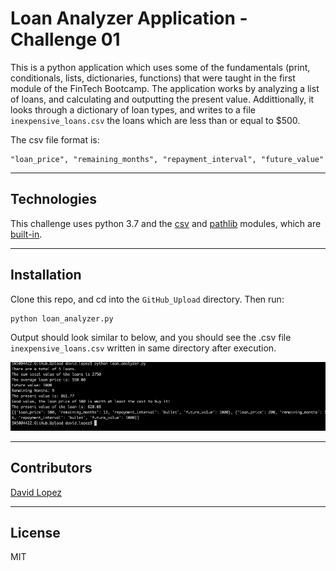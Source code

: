 # Loan Analyzer Application - Challenge 01

This is a python application which uses some of the fundamentals (print, conditionals, lists, dictionaries, functions) that were taught in the first module of the FinTech Bootcamp.
The application works by analyzing a list of loans, and calculating and outputting the present value. Addittionally, it looks through a dictionary of loan types, and writes to a file `inexpensive_loans.csv` the loans which are less than or equal to $500.

The csv file format is:

```
"loan_price", "remaining_months", "repayment_interval", "future_value"
```

---

## Technologies

This challenge uses python 3.7 and the [csv](https://docs.python.org/3/library/csv.html#module-csv) and [pathlib](https://docs.python.org/3/library/pathlib.html#module-pathlib) modules, which are [built-in](https://docs.python.org/3/py-modindex.html).

---

## Installation

Clone this repo, and cd into the `GitHub_Upload` directory. Then run:

```
python loan_analyzer.py
```

Output should look similar to below, and you should see the .csv file `inexpensive_loans.csv` written in same directory after execution.

!['Example Program Output'](images/output.png)

---

## Contributors

[David Lopez](https://github.com/sububer)

---

## License

MIT
